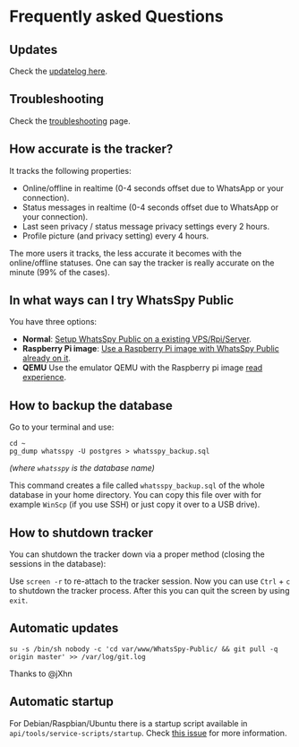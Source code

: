 # Frequently asked Questions

## Updates

Check the [updatelog here](updates).

## Troubleshooting

Check the [troubleshooting](troubleshooting) page.

## How accurate is the tracker?

It tracks the following properties:

* Online/offline in realtime (0-4 seconds offset due to WhatsApp or your connection).
* Status messages in realtime (0-4 seconds offset due to WhatsApp or your connection).
* Last seen privacy / status message privacy settings every 2 hours.
* Profile picture (and privacy setting) every 4 hours.

The more users it tracks, the less accurate it becomes with the online/offline statuses. One can say the tracker is really accurate on the minute (99% of the cases).

## In what ways can I try WhatsSpy Public

You have three options:

* **Normal**: [Setup WhatsSpy Public on a existing VPS/Rpi/Server](getting-started).
* **Raspberry Pi image**: [Use a Raspberry Pi image with WhatsSpy Public already on it](getting-started-rpi-image).
* **QEMU** Use the emulator QEMU with the Raspberry pi image [read experience](https://gitlab.maikel.pro/maikeldus/WhatsSpy-Public/issues/200).

## How to backup the database

Go to your terminal and use:
```
cd ~
pg_dump whatsspy -U postgres > whatsspy_backup.sql
```
*(where `whatsspy` is the database name)*

This command creates a file called `whatsspy_backup.sql` of the whole database in your home directory. You can copy this file over with for example `WinScp` (if you use SSH) or just copy it over to a USB drive).

## How to shutdown tracker

You can shutdown the tracker down via a proper method (closing the sessions in the database):

Use `screen -r` to re-attach to the tracker session. Now you can use `Ctrl` + `c` to shutdown the tracker process. After this you can quit the screen by using `exit`.

## Automatic updates

```
su -s /bin/sh nobody -c 'cd var/www/WhatsSpy-Public/ && git pull -q origin master' >> /var/log/git.log
```
Thanks to @jXhn

## Automatic startup

For Debian/Raspbian/Ubuntu there is a startup script available in `api/tools/service-scripts/startup`. Check [this issue](https://gitlab.maikel.pro/maikeldus/WhatsSpy-Public/issues/7) for more information.
